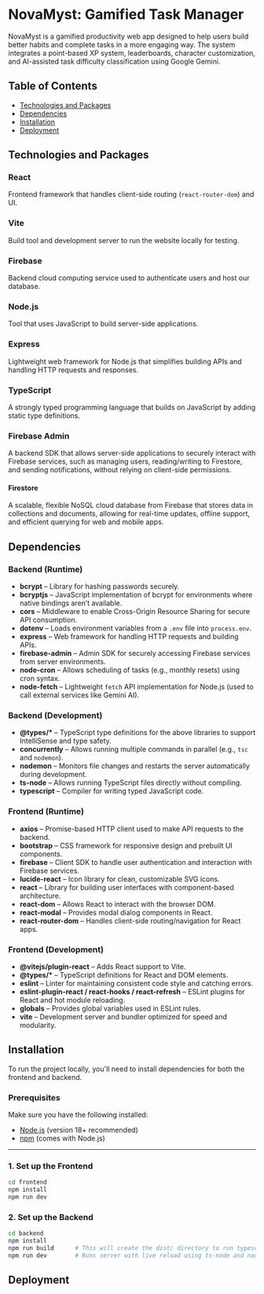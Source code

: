 # NovaMyst: Gamified Task Manager

NovaMyst is a gamified productivity web app designed to help users build better habits and complete tasks in a more engaging way. The system integrates a point-based XP system, leaderboards, character customization, and AI-assisted task difficulty classification using Google Gemini.

## Table of Contents

- [Technologies and Packages](#technologies)
- [Dependencies](#dependencies)
- [Installation](#installation)
- [Deployment](#deployment)

## Technologies and Packages

### React  
Frontend framework that handles client-side routing (`react-router-dom`) and UI.

### Vite  
Build tool and development server to run the website locally for testing.

### Firebase  
Backend cloud computing service used to authenticate users and host our database.

### Node.js  
Tool that uses JavaScript to build server-side applications.

### Express  
Lightweight web framework for Node.js that simplifies building APIs and handling HTTP requests and responses.

### TypeScript  
A strongly typed programming language that builds on JavaScript by adding static type definitions.

### Firebase Admin  
A backend SDK that allows server-side applications to securely interact with Firebase services, such as managing users, reading/writing to Firestore, and sending notifications, without relying on client-side permissions.

#### Firestore  
A scalable, flexible NoSQL cloud database from Firebase that stores data in collections and documents, allowing for real-time updates, offline support, and efficient querying for web and mobile apps.

## Dependencies

### Backend (Runtime)

- **bcrypt** – Library for hashing passwords securely.
- **bcryptjs** – JavaScript implementation of bcrypt for environments where native bindings aren’t available.
- **cors** – Middleware to enable Cross-Origin Resource Sharing for secure API consumption.
- **dotenv** – Loads environment variables from a `.env` file into `process.env`.
- **express** – Web framework for handling HTTP requests and building APIs.
- **firebase-admin** – Admin SDK for securely accessing Firebase services from server environments.
- **node-cron** – Allows scheduling of tasks (e.g., monthly resets) using cron syntax.
- **node-fetch** – Lightweight `fetch` API implementation for Node.js (used to call external services like Gemini AI).

### Backend (Development)

- **@types/\*** – TypeScript type definitions for the above libraries to support IntelliSense and type safety.
- **concurrently** – Allows running multiple commands in parallel (e.g., `tsc` and `nodemon`).
- **nodemon** – Monitors file changes and restarts the server automatically during development.
- **ts-node** – Allows running TypeScript files directly without compiling.
- **typescript** – Compiler for writing typed JavaScript code.

### Frontend (Runtime)

- **axios** – Promise-based HTTP client used to make API requests to the backend.
- **bootstrap** – CSS framework for responsive design and prebuilt UI components.
- **firebase** – Client SDK to handle user authentication and interaction with Firebase services.
- **lucide-react** – Icon library for clean, customizable SVG icons.
- **react** – Library for building user interfaces with component-based architecture.
- **react-dom** – Allows React to interact with the browser DOM.
- **react-modal** – Provides modal dialog components in React.
- **react-router-dom** – Handles client-side routing/navigation for React apps.

### Frontend (Development)

- **@vitejs/plugin-react** – Adds React support to Vite.
- **@types/\*** – TypeScript definitions for React and DOM elements.
- **eslint** – Linter for maintaining consistent code style and catching errors.
- **eslint-plugin-react / react-hooks / react-refresh** – ESLint plugins for React and hot module reloading.
- **globals** – Provides global variables used in ESLint rules.
- **vite** – Development server and bundler optimized for speed and modularity.


## Installation

To run the project locally, you'll need to install dependencies for both the frontend and backend.

### Prerequisites

Make sure you have the following installed:

- [Node.js](https://nodejs.org/) (version 18+ recommended)
- [npm](https://www.npmjs.com/) (comes with Node.js)

---

### 1. Set up the Frontend

```bash
cd frontend
npm install
npm run dev
```
### 2. Set up the Backend
```bash
cd backend
npm install
npm run build      # This will create the dist/ directory to run typescript files as javascript
npm run dev        # Runs server with live reload using ts-node and nodemon
```
## Deployment
